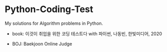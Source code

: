 # Python-Coding-Test

My solutions for Algorithm problems in Python.

- book: 이것이 취업을 위한 코딩 테스트다 with 파이썬, 나동빈, 한빛미디어, 2020

- BOJ: Baekjoon Online Judge
